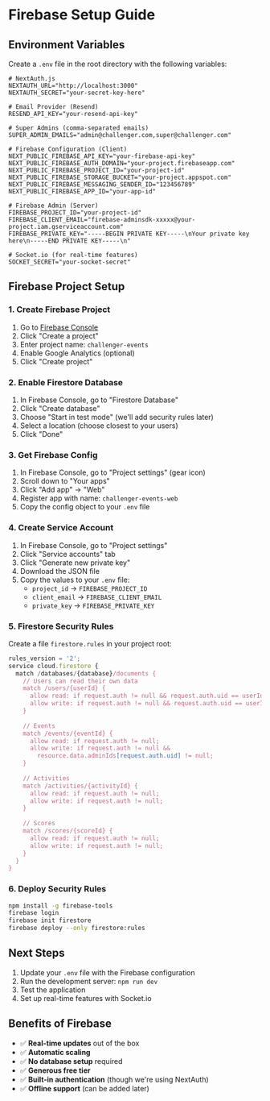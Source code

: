 # Firebase Setup Guide

## Environment Variables

Create a `.env` file in the root directory with the following variables:

```env
# NextAuth.js
NEXTAUTH_URL="http://localhost:3000"
NEXTAUTH_SECRET="your-secret-key-here"

# Email Provider (Resend)
RESEND_API_KEY="your-resend-api-key"

# Super Admins (comma-separated emails)
SUPER_ADMIN_EMAILS="admin@challenger.com,super@challenger.com"

# Firebase Configuration (Client)
NEXT_PUBLIC_FIREBASE_API_KEY="your-firebase-api-key"
NEXT_PUBLIC_FIREBASE_AUTH_DOMAIN="your-project.firebaseapp.com"
NEXT_PUBLIC_FIREBASE_PROJECT_ID="your-project-id"
NEXT_PUBLIC_FIREBASE_STORAGE_BUCKET="your-project.appspot.com"
NEXT_PUBLIC_FIREBASE_MESSAGING_SENDER_ID="123456789"
NEXT_PUBLIC_FIREBASE_APP_ID="your-app-id"

# Firebase Admin (Server)
FIREBASE_PROJECT_ID="your-project-id"
FIREBASE_CLIENT_EMAIL="firebase-adminsdk-xxxxx@your-project.iam.gserviceaccount.com"
FIREBASE_PRIVATE_KEY="-----BEGIN PRIVATE KEY-----\nYour private key here\n-----END PRIVATE KEY-----\n"

# Socket.io (for real-time features)
SOCKET_SECRET="your-socket-secret"
```

## Firebase Project Setup

### 1. Create Firebase Project

1. Go to [Firebase Console](https://console.firebase.google.com/)
2. Click "Create a project"
3. Enter project name: `challenger-events`
4. Enable Google Analytics (optional)
5. Click "Create project"

### 2. Enable Firestore Database

1. In Firebase Console, go to "Firestore Database"
2. Click "Create database"
3. Choose "Start in test mode" (we'll add security rules later)
4. Select a location (choose closest to your users)
5. Click "Done"

### 3. Get Firebase Config

1. In Firebase Console, go to "Project settings" (gear icon)
2. Scroll down to "Your apps"
3. Click "Add app" → "Web"
4. Register app with name: `challenger-events-web`
5. Copy the config object to your `.env` file

### 4. Create Service Account

1. In Firebase Console, go to "Project settings"
2. Click "Service accounts" tab
3. Click "Generate new private key"
4. Download the JSON file
5. Copy the values to your `.env` file:
   - `project_id` → `FIREBASE_PROJECT_ID`
   - `client_email` → `FIREBASE_CLIENT_EMAIL`
   - `private_key` → `FIREBASE_PRIVATE_KEY`

### 5. Firestore Security Rules

Create a file `firestore.rules` in your project root:

```javascript
rules_version = '2';
service cloud.firestore {
  match /databases/{database}/documents {
    // Users can read their own data
    match /users/{userId} {
      allow read: if request.auth != null && request.auth.uid == userId;
      allow write: if request.auth != null && request.auth.uid == userId;
    }
    
    // Events
    match /events/{eventId} {
      allow read: if request.auth != null;
      allow write: if request.auth != null && 
        resource.data.adminIds[request.auth.uid] != null;
    }
    
    // Activities
    match /activities/{activityId} {
      allow read: if request.auth != null;
      allow write: if request.auth != null;
    }
    
    // Scores
    match /scores/{scoreId} {
      allow read: if request.auth != null;
      allow write: if request.auth != null;
    }
  }
}
```

### 6. Deploy Security Rules

```bash
npm install -g firebase-tools
firebase login
firebase init firestore
firebase deploy --only firestore:rules
```

## Next Steps

1. Update your `.env` file with the Firebase configuration
2. Run the development server: `npm run dev`
3. Test the application
4. Set up real-time features with Socket.io

## Benefits of Firebase

- ✅ **Real-time updates** out of the box
- ✅ **Automatic scaling** 
- ✅ **No database setup** required
- ✅ **Generous free tier**
- ✅ **Built-in authentication** (though we're using NextAuth)
- ✅ **Offline support** (can be added later) 
